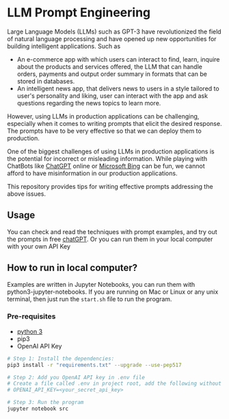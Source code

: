 # LLM Prompt Engineering

Large Language Models (LLMs) such as GPT-3 have revolutionized the field of natural language processing and have opened up new opportunities for building intelligent applications. Such as

- An e-commerce app with which users can interact to find, learn, inquire about the products and services offered, the LLM that can handle orders, payments and output order summary in formats that can be stored in databases.
- An intelligent news app, that delivers news to users in a style tailored to user's personality and liking, user can interact with the app and ask questions regarding the news topics to learn more.

However, using LLMs in production applications can be challenging, especially when it comes to writing prompts that elicit the desired response. The prompts have to be very effective so that we can deploy them to production.

One of the biggest challenges of using LLMs in production applications is the potential for incorrect or misleading information. While playing with ChatBots like [ChatGPT](https://www.python.org) online or [Microsoft Bing](https://bing.com/chat) can be fun, we cannot afford to have misinformation in our production applications.

This repository provides tips for writing effective prompts addressing the above issues.

## Usage

You can check and read the techniques with prompt examples, and try out the prompts in free [chatGPT](https://chat.openai.com/). Or you can run them in your local computer with your own API Key

## How to run in local computer?

Examples are written in Jupyter Notebooks, you can run them with python3-jupyter-notebooks. If you are running on Mac or Linux or any unix terminal, then just run the `start.sh` file to run the program.

### Pre-requisites

- [python 3](https://www.python.org)
- pip3
- OpenAI API Key

```sh
# Step 1: Install the dependencies:
pip3 install -r "requirements.txt" --upgrade --use-pep517

# Step 2: Add you OpenAI API key in .env file
# Create a file called .env in project root, add the following without the initial # symbol
# OPENAI_API_KEY=<your_secret_api_key>

# Step 3: Run the program
jupyter notebook src
```

